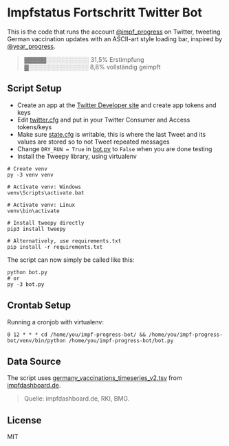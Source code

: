 # Impfstatus Fortschritt Twitter Bot

This is the code that runs the account [@impf_progress](https://twitter.com/impf_progress) on Twitter, tweeting German vaccination updates with an ASCII-art style loading bar, inspired by [@year_progress](https://twitter.com/year_progress).

>▓▓▓▓▓░░░░░░░░░░ 31,5% Erstimpfung  
>▓░░░░░░░░░░░░░░ 8,8% vollständig geimpft

## Script Setup

- Create an app at the [Twitter Developer site](https://developer.twitter.com/) and create app tokens and keys
- Edit [twitter.cfg](./twitter.cfg) and put in your Twitter Consumer and Access tokens/keys
- Make sure [state.cfg](./state.cfg) is writable, this is where the last Tweet and its values are stored so to not Tweet repeated messages
- Change `DRY_RUN = True` in [bot.py](./bot.py) to `False` when you are done testing
- Install the Tweepy library, using virtualenv

```
# Create venv
py -3 venv venv

# Activate venv: Windows
venv\Scripts\activate.bat 

# Activate venv: Linux
venv\bin\activate

# Install tweepy directly
pip3 install tweepy

# Alternatively, use requirements.txt
pip install -r requirements.txt
```

The script can now simply be called like this:

```
python bot.py
# or
py -3 bot.py
```

## Crontab Setup

Running a cronjob with virtualenv:

```
0 12 * * * cd /home/you/impf-progress-bot/ && /home/you/impf-progress-bot/venv/bin/python /home/you/impf-progress-bot/bot.py
```

## Data Source

The script uses [germany_vaccinations_timeseries_v2.tsv](https://impfdashboard.de/static/data/germany_vaccinations_timeseries_v2.tsv) from [impfdashboard.de](https://impfdashboard.de/).

> Quelle: impfdashboard.de, RKI, BMG.

## License

MIT
